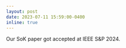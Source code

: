 ```yaml
---
layout: post
date: 2023-07-11 15:59:00-0400
inline: true
---
```


Our SoK paper got accepted at IEEE S&P 2024.
